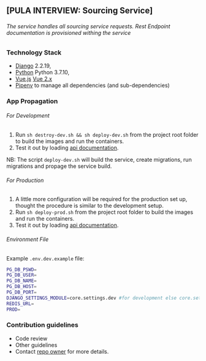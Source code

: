 ## [PULA INTERVIEW: Sourcing Service]
###### The service handles all sourcing service requests. Rest Endpoint documentation is provisioned withing the service

### Technology Stack ###
* [Django](https://docs.djangoproject.com/en/3.0/releases/2.2.19) 2.2.19, 
* [Python](https://www.python.org/downloads/release/python-3710) Python 3.7.10,
* [Vue.js](https://vuejs.org/) [Vue 2.x](https://vuejs.org/v2/guide/)
* [Pipenv](https://pipenv-fork.readthedocs.io/en/latest) to manage all dependencies (and sub-dependencies)


### App Propagation ###

###### For Development ######
1. Run `sh destroy-dev.sh && sh deploy-dev.sh` from the project root folder to build the images and run the containers.
2. Test it out by loading [api documentation](http://localhost:4000/swagger/).

NB: The script `deploy-dev.sh` will build the service, create migrations, run migrations and propage the service build.

###### For Production ######
1. A little more configuration will be required for the production set up, thought the procedure is similar to the development setup.
2. Run `sh deploy-prod.sh` from the project root folder to build the images and run the containers.
3. Test it out by loading [api documentation](http://localhost:4000/swagger/).

###### Environment File ######
Example `.env.dev.example` file:

```bash
PG_DB_PSWD=
PG_DB_USER=
PG_DB_NAME=
PG_DB_HOST=
PG_DB_PORT=
DJANGO_SETTINGS_MODULE=core.settings.dev #for development else core.settings.prod
REDIS_URL=
PROD=
```

### Contribution guidelines ###

* Code review
* Other guidelines
* Contact [repo owner](mailto:eleazar.yewa.harold@gmail.com) for more details.
